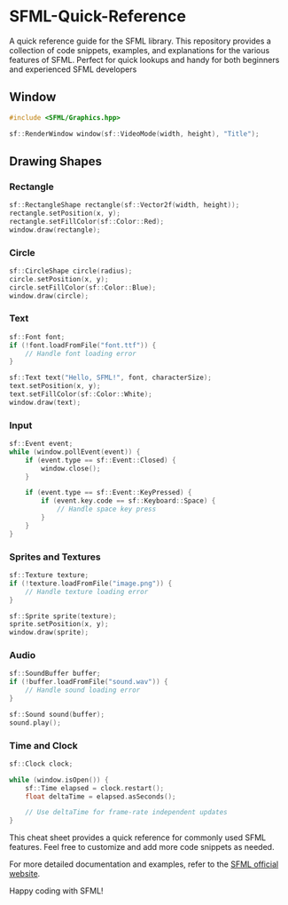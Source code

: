 # SFML-Quick-Reference
A quick reference guide for the SFML library. This repository provides a collection of code snippets, examples, and explanations for the various features of SFML. Perfect for quick lookups and handy for both beginners and experienced SFML developers

## Window

```cpp
#include <SFML/Graphics.hpp>

sf::RenderWindow window(sf::VideoMode(width, height), "Title");
```


## Drawing Shapes

### Rectangle
```cpp
sf::RectangleShape rectangle(sf::Vector2f(width, height));
rectangle.setPosition(x, y);
rectangle.setFillColor(sf::Color::Red);
window.draw(rectangle);
```

### Circle
```cpp
sf::CircleShape circle(radius);
circle.setPosition(x, y);
circle.setFillColor(sf::Color::Blue);
window.draw(circle);
```

### Text
```cpp
sf::Font font;
if (!font.loadFromFile("font.ttf")) {
    // Handle font loading error
}

sf::Text text("Hello, SFML!", font, characterSize);
text.setPosition(x, y);
text.setFillColor(sf::Color::White);
window.draw(text);
```

### Input
```cpp
sf::Event event;
while (window.pollEvent(event)) {
    if (event.type == sf::Event::Closed) {
        window.close();
    }

    if (event.type == sf::Event::KeyPressed) {
        if (event.key.code == sf::Keyboard::Space) {
            // Handle space key press
        }
    }
}
```

### Sprites and Textures
```cpp
sf::Texture texture;
if (!texture.loadFromFile("image.png")) {
    // Handle texture loading error
}

sf::Sprite sprite(texture);
sprite.setPosition(x, y);
window.draw(sprite);
```

### Audio
```cpp
sf::SoundBuffer buffer;
if (!buffer.loadFromFile("sound.wav")) {
    // Handle sound loading error
}

sf::Sound sound(buffer);
sound.play();
```

### Time and Clock
```cpp
sf::Clock clock;

while (window.isOpen()) {
    sf::Time elapsed = clock.restart();
    float deltaTime = elapsed.asSeconds();

    // Use deltaTime for frame-rate independent updates
}
```

This cheat sheet provides a quick reference for commonly used SFML features. Feel free to customize and add more code snippets as needed.

For more detailed documentation and examples, refer to the [SFML official website](https://www.sfml-dev.org/).

Happy coding with SFML!
